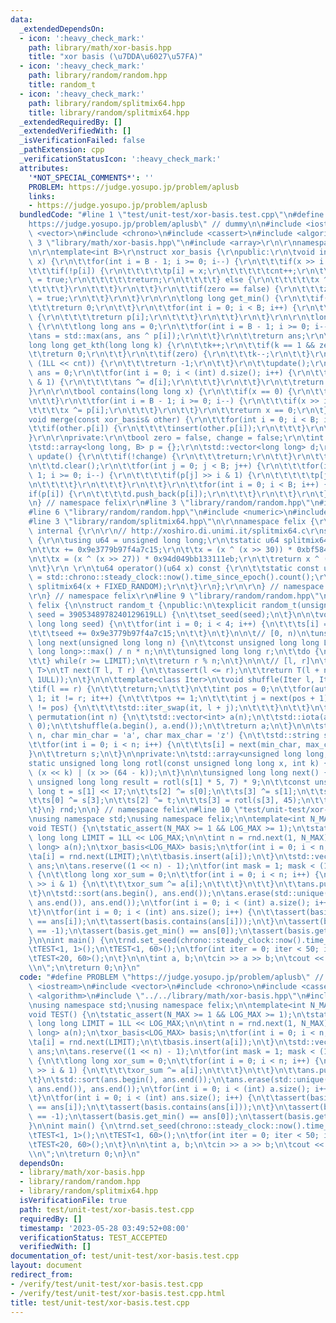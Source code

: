 ```yaml
---
data:
  _extendedDependsOn:
  - icon: ':heavy_check_mark:'
    path: library/math/xor-basis.hpp
    title: "xor basis (\u7DDA\u6027\u57FA)"
  - icon: ':heavy_check_mark:'
    path: library/random/random.hpp
    title: random_t
  - icon: ':heavy_check_mark:'
    path: library/random/splitmix64.hpp
    title: library/random/splitmix64.hpp
  _extendedRequiredBy: []
  _extendedVerifiedWith: []
  _isVerificationFailed: false
  _pathExtension: cpp
  _verificationStatusIcon: ':heavy_check_mark:'
  attributes:
    '*NOT_SPECIAL_COMMENTS*': ''
    PROBLEM: https://judge.yosupo.jp/problem/aplusb
    links:
    - https://judge.yosupo.jp/problem/aplusb
  bundledCode: "#line 1 \"test/unit-test/xor-basis.test.cpp\"\n#define PROBLEM \"\
    https://judge.yosupo.jp/problem/aplusb\" // dummy\n\n#include <iostream>\n#include\
    \ <vector>\n#include <chrono>\n#include <cassert>\n#include <algorithm>\n#line\
    \ 3 \"library/math/xor-basis.hpp\"\n#include <array>\r\n\r\nnamespace felix {\r\
    \n\r\ntemplate<int B>\r\nstruct xor_basis {\r\npublic:\r\n\tvoid insert(long long\
    \ x) {\r\n\t\tfor(int i = B - 1; i >= 0; i--) {\r\n\t\t\tif(x >> i & 1) {\r\n\t\
    \t\t\tif(!p[i]) {\r\n\t\t\t\t\tp[i] = x;\r\n\t\t\t\t\tcnt++;\r\n\t\t\t\t\tchange\
    \ = true;\r\n\t\t\t\t\treturn;\r\n\t\t\t\t} else {\r\n\t\t\t\t\tx ^= p[i];\r\n\
    \t\t\t\t}\r\n\t\t\t}\r\n\t\t}\r\n\t\tif(zero == false) {\r\n\t\t\tzero = change\
    \ = true;\r\n\t\t}\r\n\t}\r\n\r\n\tlong long get_min() {\r\n\t\tif(zero) {\r\n\
    \t\t\treturn 0;\r\n\t\t}\r\n\t\tfor(int i = 0; i < B; i++) {\r\n\t\t\tif(p[i])\
    \ {\r\n\t\t\t\treturn p[i];\r\n\t\t\t}\r\n\t\t}\r\n\t}\r\n\r\n\tlong long get_max()\
    \ {\r\n\t\tlong long ans = 0;\r\n\t\tfor(int i = B - 1; i >= 0; i--) {\r\n\t\t\
    \tans = std::max(ans, ans ^ p[i]);\r\n\t\t}\r\n\t\treturn ans;\r\n\t}\r\n\r\n\t\
    long long get_kth(long long k) {\r\n\t\tk++;\r\n\t\tif(k == 1 && zero) {\r\n\t\
    \t\treturn 0;\r\n\t\t}\r\n\t\tif(zero) {\r\n\t\t\tk--;\r\n\t\t}\r\n\t\tif(k >=\
    \ (1LL << cnt)) {\r\n\t\t\treturn -1;\r\n\t\t}\r\n\t\tupdate();\r\n\t\tlong long\
    \ ans = 0;\r\n\t\tfor(int i = 0; i < (int) d.size(); i++) {\r\n\t\t\tif(k >> i\
    \ & 1) {\r\n\t\t\t\tans ^= d[i];\r\n\t\t\t}\r\n\t\t}\r\n\t\treturn ans;\r\n\t\
    }\r\n\r\n\tbool contains(long long x) {\r\n\t\tif(x == 0) {\r\n\t\t\treturn zero;\r\
    \n\t\t}\r\n\t\tfor(int i = B - 1; i >= 0; i--) {\r\n\t\t\tif(x >> i & 1) {\r\n\
    \t\t\t\tx ^= p[i];\r\n\t\t\t}\r\n\t\t}\r\n\t\treturn x == 0;\r\n\t}\r\n\r\n\t\
    void merge(const xor_basis& other) {\r\n\t\tfor(int i = 0; i < B; i++) {\r\n\t\
    \t\tif(other.p[i]) {\r\n\t\t\t\tinsert(other.p[i]);\r\n\t\t\t}\r\n\t\t}\r\n\t\
    }\r\n\r\nprivate:\r\n\tbool zero = false, change = false;\r\n\tint cnt = 0;\r\n\
    \tstd::array<long long, B> p = {};\r\n\tstd::vector<long long> d;\r\n\r\n\tvoid\
    \ update() {\r\n\t\tif(!change) {\r\n\t\t\treturn;\r\n\t\t}\r\n\t\tchange = false;\r\
    \n\t\td.clear();\r\n\t\tfor(int j = 0; j < B; j++) {\r\n\t\t\tfor(int i = j -\
    \ 1; i >= 0; i--) {\r\n\t\t\t\tif(p[j] >> i & 1) {\r\n\t\t\t\t\tp[j] ^= p[i];\r\
    \n\t\t\t\t}\r\n\t\t\t}\r\n\t\t}\r\n\t\tfor(int i = 0; i < B; i++) {\r\n\t\t\t\
    if(p[i]) {\r\n\t\t\t\td.push_back(p[i]);\r\n\t\t\t}\r\n\t\t}\r\n\t}\r\n};\r\n\r\
    \n} // namespace felix\r\n#line 3 \"library/random/random.hpp\"\n#include <cstring>\n\
    #line 6 \"library/random/random.hpp\"\n#include <numeric>\n#include <climits>\n\
    #line 3 \"library/random/splitmix64.hpp\"\n\r\nnamespace felix {\r\n\r\nnamespace\
    \ internal {\r\n\r\n// http://xoshiro.di.unimi.it/splitmix64.c\r\nstruct splitmix64_hash\
    \ {\r\n\tusing u64 = unsigned long long;\r\n\tstatic u64 splitmix64(u64 x) {\r\
    \n\t\tx += 0x9e3779b97f4a7c15;\r\n\t\tx = (x ^ (x >> 30)) * 0xbf58476d1ce4e5b9;\r\
    \n\t\tx = (x ^ (x >> 27)) * 0x94d049bb133111eb;\r\n\t\treturn x ^ (x >> 31);\r\
    \n\t}\r\n \r\n\tu64 operator()(u64 x) const {\r\n\t\tstatic const u64 FIXED_RANDOM\
    \ = std::chrono::steady_clock::now().time_since_epoch().count();\r\n\t\treturn\
    \ splitmix64(x + FIXED_RANDOM);\r\n\t}\r\n};\r\n\r\n} // namespace internal\r\n\
    \r\n} // namespace felix\r\n#line 9 \"library/random/random.hpp\"\n\nnamespace\
    \ felix {\n\nstruct random_t {\npublic:\n\texplicit random_t(unsigned long long\
    \ seed = 3905348978240129619LL) {\n\t\tset_seed(seed);\n\t}\n\n\tvoid set_seed(unsigned\
    \ long long seed) {\n\t\tfor(int i = 0; i < 4; i++) {\n\t\t\ts[i] = internal::splitmix64_hash::splitmix64(seed);\n\
    \t\t\tseed += 0x9e3779b97f4a7c15;\n\t\t}\n\t}\n\n\t// [0, n)\n\tunsigned long\
    \ long next(unsigned long long n) {\n\t\tconst unsigned long long LIMIT = std::numeric_limits<unsigned\
    \ long long>::max() / n * n;\n\t\tunsigned long long r;\n\t\tdo {\n\t\t\tr = next();\n\
    \t\t} while(r >= LIMIT);\n\t\treturn r % n;\n\t}\n\n\t// [l, r]\n\ttemplate<class\
    \ T>\n\tT next(T l, T r) {\n\t\tassert(l <= r);\n\t\treturn T(l + next(r - l +\
    \ 1ULL));\n\t}\n\n\ttemplate<class Iter>\n\tvoid shuffle(Iter l, Iter r) {\n\t\
    \tif(l == r) {\n\t\t\treturn;\n\t\t}\n\t\tint pos = 0;\n\t\tfor(auto it = l +\
    \ 1; it != r; it++) {\n\t\t\tpos += 1;\n\t\t\tint j = next(pos + 1);\n\t\t\tif(j\
    \ != pos) {\n\t\t\t\tstd::iter_swap(it, l + j);\n\t\t\t}\n\t\t}\n\t}\n\n\tstd::vector<int>\
    \ permutation(int n) {\n\t\tstd::vector<int> a(n);\n\t\tstd::iota(a.begin(), a.end(),\
    \ 0);\n\t\tshuffle(a.begin(), a.end());\n\t\treturn a;\n\t}\n\n\tstd::string string(int\
    \ n, char min_char = 'a', char max_char = 'z') {\n\t\tstd::string s(n, '_');\n\
    \t\tfor(int i = 0; i < n; i++) {\n\t\t\ts[i] = next(min_char, max_char);\n\t\t\
    }\n\t\treturn s;\n\t}\n\nprivate:\n\tstd::array<unsigned long long, 4> s;\n\n\t\
    static unsigned long long rotl(const unsigned long long x, int k) {\n\t\treturn\
    \ (x << k) | (x >> (64 - k));\n\t}\n\n\tunsigned long long next() {\n\t\tconst\
    \ unsigned long long result = rotl(s[1] * 5, 7) * 9;\n\t\tconst unsigned long\
    \ long t = s[1] << 17;\n\t\ts[2] ^= s[0];\n\t\ts[3] ^= s[1];\n\t\ts[1] ^= s[2];\n\
    \t\ts[0] ^= s[3];\n\t\ts[2] ^= t;\n\t\ts[3] = rotl(s[3], 45);\n\t\treturn result;\n\
    \t}\n} rnd;\n\n} // namespace felix\n#line 10 \"test/unit-test/xor-basis.test.cpp\"\
    \nusing namespace std;\nusing namespace felix;\n\ntemplate<int N_MAX, int LOG_MAX>\n\
    void TEST() {\n\tstatic_assert(N_MAX >= 1 && LOG_MAX >= 1);\n\tstatic constexpr\
    \ long long LIMIT = 1LL << LOG_MAX;\n\n\tint n = rnd.next(1, N_MAX);\n\tstd::vector<long\
    \ long> a(n);\n\txor_basis<LOG_MAX> basis;\n\tfor(int i = 0; i < n; i++) {\n\t\
    \ta[i] = rnd.next(LIMIT);\n\t\tbasis.insert(a[i]);\n\t}\n\tstd::vector<long long>\
    \ ans;\n\tans.reserve((1 << n) - 1);\n\tfor(int mask = 1; mask < (1 << n); mask++)\
    \ {\n\t\tlong long xor_sum = 0;\n\t\tfor(int i = 0; i < n; i++) {\n\t\t\tif(mask\
    \ >> i & 1) {\n\t\t\t\txor_sum ^= a[i];\n\t\t\t}\n\t\t}\n\t\tans.push_back(xor_sum);\n\
    \t}\n\tstd::sort(ans.begin(), ans.end());\n\tans.erase(std::unique(ans.begin(),\
    \ ans.end()), ans.end());\n\tfor(int i = 0; i < (int) a.size(); i++) {\n\t\tassert(basis.contains(a[i]));\n\
    \t}\n\tfor(int i = 0; i < (int) ans.size(); i++) {\n\t\tassert(basis.get_kth(i)\
    \ == ans[i]);\n\t\tassert(basis.contains(ans[i]));\n\t}\n\tassert(basis.get_kth(ans.size())\
    \ == -1);\n\tassert(basis.get_min() == ans[0]);\n\tassert(basis.get_max() == ans.back());\n\
    }\n\nint main() {\n\trnd.set_seed(chrono::steady_clock::now().time_since_epoch().count());\n\
    \tTEST<1, 1>();\n\tTEST<1, 60>();\n\tfor(int iter = 0; iter < 50; iter++) {\n\t\
    \tTEST<20, 60>();\n\t}\n\n\tint a, b;\n\tcin >> a >> b;\n\tcout << a + b << \"\
    \\n\";\n\treturn 0;\n}\n"
  code: "#define PROBLEM \"https://judge.yosupo.jp/problem/aplusb\" // dummy\n\n#include\
    \ <iostream>\n#include <vector>\n#include <chrono>\n#include <cassert>\n#include\
    \ <algorithm>\n#include \"../../library/math/xor-basis.hpp\"\n#include \"../../library/random/random.hpp\"\
    \nusing namespace std;\nusing namespace felix;\n\ntemplate<int N_MAX, int LOG_MAX>\n\
    void TEST() {\n\tstatic_assert(N_MAX >= 1 && LOG_MAX >= 1);\n\tstatic constexpr\
    \ long long LIMIT = 1LL << LOG_MAX;\n\n\tint n = rnd.next(1, N_MAX);\n\tstd::vector<long\
    \ long> a(n);\n\txor_basis<LOG_MAX> basis;\n\tfor(int i = 0; i < n; i++) {\n\t\
    \ta[i] = rnd.next(LIMIT);\n\t\tbasis.insert(a[i]);\n\t}\n\tstd::vector<long long>\
    \ ans;\n\tans.reserve((1 << n) - 1);\n\tfor(int mask = 1; mask < (1 << n); mask++)\
    \ {\n\t\tlong long xor_sum = 0;\n\t\tfor(int i = 0; i < n; i++) {\n\t\t\tif(mask\
    \ >> i & 1) {\n\t\t\t\txor_sum ^= a[i];\n\t\t\t}\n\t\t}\n\t\tans.push_back(xor_sum);\n\
    \t}\n\tstd::sort(ans.begin(), ans.end());\n\tans.erase(std::unique(ans.begin(),\
    \ ans.end()), ans.end());\n\tfor(int i = 0; i < (int) a.size(); i++) {\n\t\tassert(basis.contains(a[i]));\n\
    \t}\n\tfor(int i = 0; i < (int) ans.size(); i++) {\n\t\tassert(basis.get_kth(i)\
    \ == ans[i]);\n\t\tassert(basis.contains(ans[i]));\n\t}\n\tassert(basis.get_kth(ans.size())\
    \ == -1);\n\tassert(basis.get_min() == ans[0]);\n\tassert(basis.get_max() == ans.back());\n\
    }\n\nint main() {\n\trnd.set_seed(chrono::steady_clock::now().time_since_epoch().count());\n\
    \tTEST<1, 1>();\n\tTEST<1, 60>();\n\tfor(int iter = 0; iter < 50; iter++) {\n\t\
    \tTEST<20, 60>();\n\t}\n\n\tint a, b;\n\tcin >> a >> b;\n\tcout << a + b << \"\
    \\n\";\n\treturn 0;\n}\n"
  dependsOn:
  - library/math/xor-basis.hpp
  - library/random/random.hpp
  - library/random/splitmix64.hpp
  isVerificationFile: true
  path: test/unit-test/xor-basis.test.cpp
  requiredBy: []
  timestamp: '2023-05-28 03:49:52+08:00'
  verificationStatus: TEST_ACCEPTED
  verifiedWith: []
documentation_of: test/unit-test/xor-basis.test.cpp
layout: document
redirect_from:
- /verify/test/unit-test/xor-basis.test.cpp
- /verify/test/unit-test/xor-basis.test.cpp.html
title: test/unit-test/xor-basis.test.cpp
---
```

